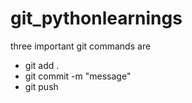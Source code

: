 # git_pythonlearnings

three important git commands are
- git add .
- git commit -m "message"
- git push